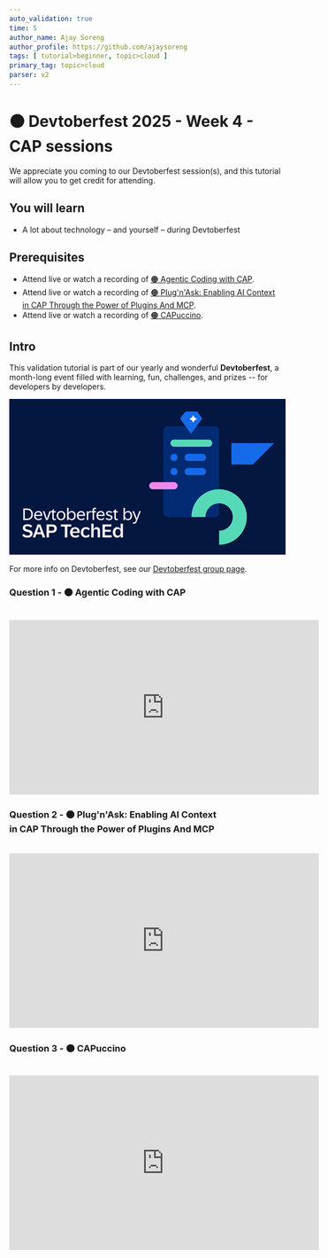 ```yaml
---
auto_validation: true
time: 5
author_name: Ajay Soreng
author_profile: https://github.com/ajaysoreng
tags: [ tutorial>beginner, topic>cloud ]
primary_tag: topic>cloud
parser: v2
---
```

  
# 🟠 Devtoberfest 2025 - Week 4 - CAP sessions

<!-- description --> We appreciate you coming to our Devtoberfest session(s), and this tutorial will allow you to get credit for attending.

## You will learn 

- A lot about technology – and yourself – during Devtoberfest

## Prerequisites

- Attend live or watch a recording of [🟠 Agentic Coding with CAP](https://youtube.com/watch?v=vvSrbsiIfmA).
- Attend live or watch a recording of [🟠 Plug'n'Ask: Enabling AI Context in CAP Through the Power of Plugins And MCP](https://youtube.com/watch?v=).
- Attend live or watch a recording of [🟠 CAPuccino](https://youtube.com/watch?v=).

## Intro

This validation tutorial is part of our yearly and wonderful **Devtoberfest**, a month-long event filled with learning, fun, challenges, and prizes -- for developers by developers.

![Devtoberfest](devtoberfestBanner2.png) 

For more info on Devtoberfest, see our [Devtoberfest group page](https://community.sap.com/t5/devtoberfest/gh-p/Devtoberfest).

### Question 1 - 🟠 Agentic Coding with CAP

<div>&nbsp;</div><iframe width="560" height="315" src="https://www.youtube.com/embed/vvSrbsiIfmA" frameborder="0" allowfullscreen></iframe>

### Question 2 - 🟠 Plug'n'Ask: Enabling AI Context in CAP Through the Power of Plugins And MCP 

<div>&nbsp;</div><iframe width="560" height="315" src="https://www.youtube.com/embed/" frameborder="0" allowfullscreen></iframe>

### Question 3 - 🟠 CAPuccino

<div>&nbsp;</div><iframe width="560" height="315" src="https://www.youtube.com/embed/" frameborder="0" allowfullscreen></iframe>